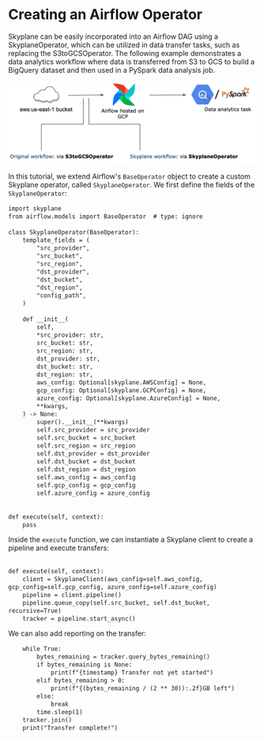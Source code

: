 # Creating an Airflow Operator 

Skyplane can be easily incorporated into an Airflow DAG using a SkyplaneOperator, which can be utilized in data transfer tasks, such as replacing the S3toGCSOperator. The following example demonstrates a data analytics workflow where data is transferred from S3 to GCS to build a BigQuery dataset and then used in a PySpark data analysis job.

![airflow](_static/api/airflow.png)

In this tutorial, we extend Airflow's `BaseOperator` object to create a custom Skyplane operator, called `SkyplaneOperator`. We first define the fields of the `SkyplaneOperator`: 
```
import skyplane
from airflow.models import BaseOperator  # type: ignore

class SkyplaneOperator(BaseOperator):
    template_fields = (
        "src_provider",
        "src_bucket",
        "src_region",
        "dst_provider",
        "dst_bucket",
        "dst_region",
        "config_path",
    )

    def __init__(
        self,
        *src_provider: str,
        src_bucket: str,
        src_region: str,
        dst_provider: str,
        dst_bucket: str,
        dst_region: str,
        aws_config: Optional[skyplane.AWSConfig] = None,
        gcp_config: Optional[skyplane.GCPConfig] = None,
        azure_config: Optional[skyplane.AzureConfig] = None,
        **kwargs,
    ) -> None:
        super().__init__(**kwargs)
        self.src_provider = src_provider
        self.src_bucket = src_bucket
        self.src_region = src_region
        self.dst_provider = dst_provider
        self.dst_bucket = dst_bucket
        self.dst_region = dst_region
        self.aws_config = aws_config
        self.gcp_config = gcp_config
        self.azure_config = azure_config


def execute(self, context):
    pass
```
Inside the `execute` function, we can instantiate a Skyplane client to create a pipeline and execute transfers: 
```

def execute(self, context):
    client = SkyplaneClient(aws_config=self.aws_config, gcp_config=self.gcp_config, azure_config=self.azure_config)
    pipeline = client.pipeline()
    pipeline.queue_copy(self.src_bucket, self.dst_bucket, recursive=True)
    tracker = pipeline.start_async()
```
We can also add reporting on the transfer: 
```
    while True:
        bytes_remaining = tracker.query_bytes_remaining()
        if bytes_remaining is None:
            print(f"{timestamp} Transfer not yet started")
        elif bytes_remaining > 0:
            print(f"{(bytes_remaining / (2 ** 30)):.2f}GB left")
        else:
            break
        time.sleep(1)
    tracker.join()
    print("Transfer complete!")
```